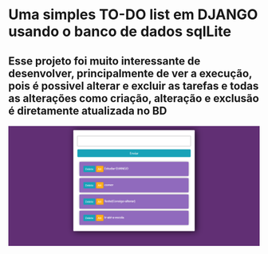 # Uma simples TO-DO list em DJANGO usando o banco de dados sqlLite

## Esse projeto foi muito interessante de desenvolver, principalmente de ver a execução, pois é possivel alterar e excluir as tarefas e todas as alterações como criação, alteração e exclusão é diretamente atualizada no BD

![Idex do site](https://github.com/hiagoleresdev/To-do-list-Django/blob/main/telaTodolist.png)
